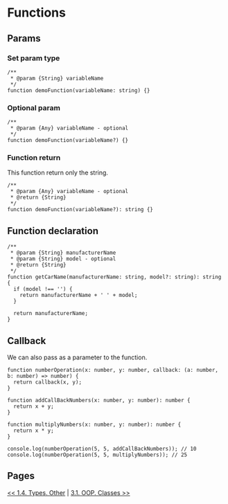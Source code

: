 # Functions

## Params

### Set param type

```TS
/**
 * @param {String} variableName
 */
function demoFunction(variableName: string) {}
```

### Optional param

```TS
/**
 * @param {Any} variableName - optional
 */
function demoFunction(variableName?) {}
```

### Function return

This function return only the string.

```TS
/**
 * @param {Any} variableName - optional
 * @return {String}
 */
function demoFunction(variableName?): string {}
```

## Function declaration

```TS
/**
 * @param {String} manufacturerName
 * @param {String} model - optional
 * @return {String}
 */
function getCarName(manufacturerName: string, model?: string): string {
  if (model !== '') {
    return manufacturerName + ' ' + model;
  }

  return manufacturerName;
}
```

## Callback

We can also pass as a parameter to the function.

```TS
function numberOperation(x: number, y: number, callback: (a: number, b: number) => number) {
  return callback(x, y);
}

function addCallBackNumbers(x: number, y: number): number {
  return x + y;
}

function multiplyNumbers(x: number, y: number): number {
  return x * y;
}

console.log(numberOperation(5, 5, addCallBackNumbers)); // 10
console.log(numberOperation(5, 5, multiplyNumbers)); // 25
```

## Pages

[<< 1.4. Types. Other](https://github.com/BrooonS/TypeScript-presentation/blob/master/presentation/1.4.%20Types.%20Other.md)
 | 
[3.1. OOP. Classes >>](https://github.com/BrooonS/TypeScript-presentation/blob/master/presentation/3.1.%20OOP.%20Classes.md)
